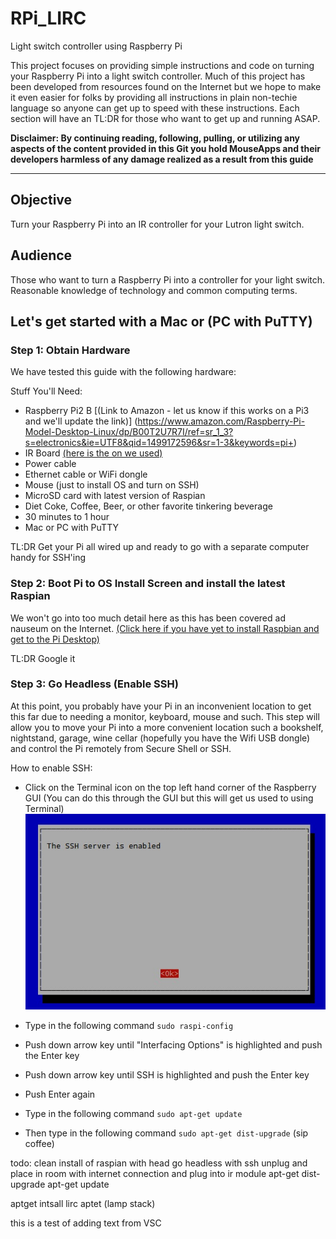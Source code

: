 # RPi_LIRC

Light switch controller using Raspberry Pi

This project focuses on providing simple instructions and code on turning your Raspberry Pi into a light switch controller. Much of this project has been developed from resources found on the Internet but we hope to make it even easier for folks by providing all instructions in plain non-techie language so anyone can get up to speed with these instructions. Each section will have an TL:DR for those who want to get up and running ASAP. 

__Disclaimer: By continuing reading, following, pulling, or utilizing any aspects of the content provided in this Git you hold MouseApps and their developers harmless of any damage realized as a result from this guide__

___

## Objective

Turn your Raspberry Pi into an IR controller for your Lutron light switch.

## Audience

Those who want to turn a Raspberry Pi into a controller for your light switch. Reasonable knowledge of technology and common computing terms.

## Let's get started with a Mac or (PC with PuTTY)

### Step 1: Obtain Hardware

We have tested this guide with the following hardware:

Stuff You'll Need:

* Raspberry Pi2 B [(Link to Amazon - let us know if this works on a Pi3 and we'll update the link)] (<https://www.amazon.com/Raspberry-Pi-Model-Desktop-Linux/dp/B00T2U7R7I/ref=sr_1_3?s=electronics&ie=UTF8&qid=1499172596&sr=1-3&keywords=pi+>)
* IR Board [(here is the on we used)](https://www.amazon.com/Infrared-Shield-RPi/dp/B01C2AQL62/ref=sr_1_1?s=electronics&ie=UTF8&qid=1499172489&sr=1-1&keywords=pi+ir>)
* Power cable
* Ethernet cable or WiFi dongle
* Mouse (just to install OS and turn on SSH)
* MicroSD card with latest version of Raspian
* Diet Coke, Coffee, Beer, or other favorite tinkering beverage
* 30 minutes to 1 hour
* Mac or PC with PuTTY

TL:DR Get your Pi all wired up and ready to go with a separate computer handy for SSH'ing

### Step 2: Boot Pi to OS Install Screen and install the latest Raspian

We won't go into too much detail here as this has been covered ad nauseum on the Internet. [(Click here if you have yet to install Raspbian and get to the Pi Desktop)](<http://lmgtfy.com/?q=How+to+install+Raspian+on+Raspberry+pi>)

TL:DR Google it

### Step 3: Go Headless (Enable SSH)

At this point, you probably have your Pi in an inconvenient location to get this far due to needing a monitor, keyboard, mouse and such. This step will allow you to move your Pi into a more convenient location such a bookshelf, nightstand, garage, wine cellar (hopefully you have the Wifi USB dongle) and control the Pi remotely from Secure Shell or SSH.

How to enable SSH:
* Click on the Terminal icon on the top left hand corner of the Raspberry GUI (You can do this through the GUI but this will get us used to using Terminal) ![Terminal Icon](https://github.com/MouseApps/RPi_LIRC/blob/master/SSHEnabled.jpg "Terminal")
* Type in the following command   `sudo raspi-config`
* Push down arrow key until "Interfacing Options" is highlighted and push the Enter key
* Push down arrow key until SSH is highlighted and push the Enter key
* Push Enter again




* Type in the following command   `sudo apt-get update`
* Then type in the following command   `sudo apt-get dist-upgrade` (sip coffee)

todo: clean install of raspian with head
go headless with ssh
unplug and place in room with internet connection and plug into ir module 
apt-get dist-upgrade
apt-get update

aptget intsall lirc
aptet (lamp stack)

this is a test of adding text from VSC
